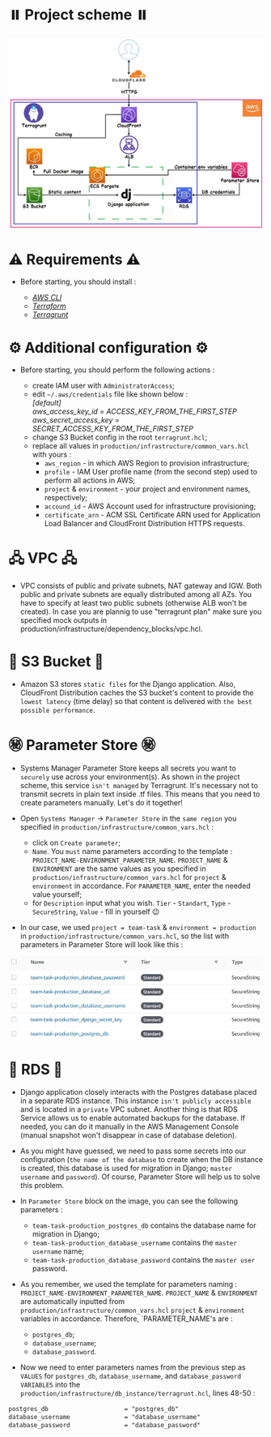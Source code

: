 # ⏸️ Project scheme ⏸️
![](./images/project_scheme.jpg)

# ⚠️ Requirements ⚠️
* Before starting, you should install :

  - *[AWS CLI](https://docs.aws.amazon.com/cli/latest/userguide/getting-started-install.html)*
  - *[Terraform](https://developer.hashicorp.com/terraform/downloads)*
  - *[Terragrunt](https://terragrunt.gruntwork.io/docs/getting-started/install/)*

# ⚙️ Additional configuration ⚙️
* Before starting, you should perform the following actions :
 
  * create IAM user with `AdministratorAccess`;
  * edit `~/.aws/credentials` file like shown below :<br>
    *[default]<br>
    aws_access_key_id = ACCESS_KEY_FROM_THE_FIRST_STEP<br>
    aws_secret_access_key = SECRET_ACCESS_KEY_FROM_THE_FIRST_STEP<br>*
  * change S3 Bucket config in the root `terragrunt.hcl`;
  * replace all values in `production/infrastructure/common_vars.hcl` with yours :
    * `aws_region` - in which AWS Region to provision infrastructure;
    * `profile` - IAM User profile name (from the second step) used to perform all actions in AWS;
    * `project` & `environment` - your project and environment names, respectively;
    * `accound_id` - AWS Account used for infrastructure provisioning;
    * `certificate_arn` - ACM SSL Certificate ARN used for Application Load Balancer and CloudFront Distribution HTTPS requests.

# 🖧 VPC 🖧
* VPC consists of public and private subnets, NAT gateway and IGW. Both public and private subnets are equally distributed among all AZs. You have to specify at least two public subnets (otherwise ALB won't be created). In case you are plannig to use "terragrunt plan" make sure you specified mock outputs in production/infrastructure/dependency_blocks/vpc.hcl. 

# 🛄 S3 Bucket 🛄 
* Amazon S3 stores `static files` for the Django application. Also, CloudFront Distribution caches the S3 bucket's content to provide the `lowest latency` (time delay) so that content is delivered with `the best possible performance`.

# ㊙️ Parameter Store ㊙️
* Systems Manager Parameter Store keeps all secrets you want to `securely` use across your environment(s). As shown in the project scheme, this service `isn't managed` by Terragrunt. It's necessary not to transmit secrets in plain text inside .tf files. This means that you need to create parameters manually. Let's do it together!

* Open `Systems Manager` -> `Parameter Store` in the `same region` you specified in `production/infrastructure/common_vars.hcl` :
  * click on `Create parameter`;
  * `Name`. You `must` name parameters according to the template : `PROJECT_NAME-ENVIRONMENT_PARAMETER_NAME`. `PROJECT_NAME` & `ENVIRONMENT` are the same values as you specified in `production/infrastructure/common_vars.hcl` for `project` & `environment` in accordance. For `PARAMETER_NAME`, enter the needed value yourself;
  * for `Description` input what you wish. `Tier` - `Standart`, `Type` - `SecureString`, `Value` - fill in yourself 😉
  
* In our case, we used `project = team-task` & `environment = production` in `production/infrastructure/common_vars.hcl`, so the list with parameters in Parameter Store will look like this :

![](./images/parameter_store_list_exapmle.jpg)

# 💾 RDS 💾
* Django application closely interacts with the Postgres database placed in a separate RDS instance. This instance `isn't publicly accessible` and is located in a `private` VPC subnet. Another thing is that RDS Service allows us to enable automated backups for the database. If needed, you can do it manually in the AWS Management Console (manual snapshot won't disappear in case of database deletion). 

* As you might have guessed, we need to pass some secrets into our configuration (`the name of the database` to create when the DB instance is created, this database is used for migration in Django; `master username` and `password`). Of course, Parameter Store will help us to solve this problem.

* In `Parameter Store` block on the image, you can see the following parameters :
  * `team-task-production_postgres_db` contains the database name for migration in Django;
  * `team-task-production_database_username` contains the `master username` name;
  * `team-task-production_database_password` contains the `master user` password.
  
* As you remember, we used the template for parameters naming : `PROJECT_NAME-ENVIRONMENT_PARAMETER_NAME`. `PROJECT_NAME` & `ENVIRONMENT` are automatically inputted from `production/infrastructure/common_vars.hcl` `project` & `environment` variables in accordance. Therefore, `PARAMETER_NAME's are : 
  * `postgres_db`;
  * `database_username`;
  * `database_password`.
  
* Now we need to enter parameters names from the previous step as `VALUES` for `postgres_db`, `database_username`, and `database_password` `VARIABLES` into the `production/infrastructure/db_instance/terragrunt.hcl`, lines 48-50 :
```
postgres_db                     = "postgres_db"
database_username               = "database_username"
database_password               = "database_password"
```
